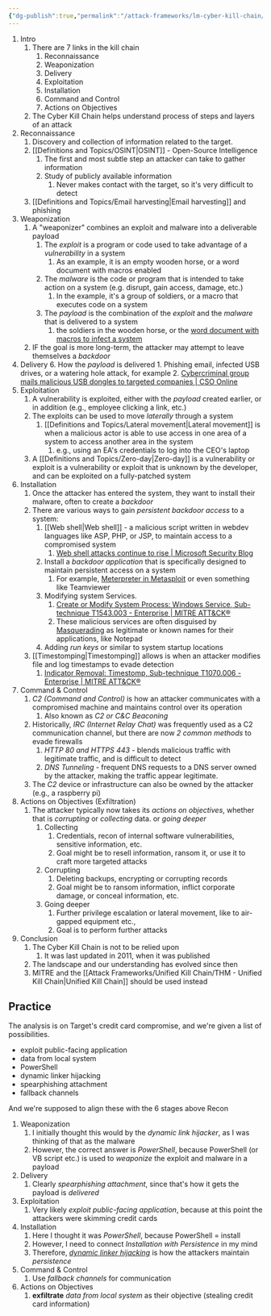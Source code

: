 ```yaml
---
{"dg-publish":true,"permalink":"/attack-frameworks/lm-cyber-kill-chain/thm-lm-cyber-kill-chain/","tags":["thm"]}
---
```


1. Intro
	1. There are 7 links in the kill chain
		1. Reconnaissance
		2. Weaponization
		3. Delivery
		4. Exploitation
		5. Installation
		6. Command and Control
		7. Actions on Objectives
	2. The Cyber Kill Chain helps understand process of steps and layers of an attack
2. Reconnaissance
	1. Discovery and collection of information related to the target.
	2. [[Definitions and Topics/OSINT\|OSINT]] - Open-Source Intelligence
		1. The first and most subtle step an attacker can take to gather information
		2. Study of publicly available information
			1. Never makes contact with the target, so it's very difficult to detect
	3. [[Definitions and Topics/Email harvesting\|Email harvesting]] and phishing
3. Weaponization
	1. A "weaponizer" combines an exploit and malware into a deliverable payload
		1. The *exploit* is a program or code used to take advantage of a *vulnerability* in a system
			1. As an example, it is an empty wooden horse, or a word document with macros enabled
		2. The *malware* is the code or program that is intended to take action on a system (e.g. disrupt, gain access, damage, etc.)
			1. In the example, it's a group of soldiers, or a macro that executes code on a system
		3. The *payload* is the combination of the *exploit* and the *malware* that is delivered to a system
			1. the soldiers in the wooden horse, or the [word document with macros to infect a system](https://www.trustedsec.com/blog/intro-to-macros-and-vba-for-script-kiddies)
	4. IF the goal is more long-term, the attacker may attempt to leave themselves a *backdoor*
4. Delivery
	6. How the *payload* is delivered
		1. Phishing email, infected USB drives, or a watering hole attack, for example
		2. [Cybercriminal group mails malicious USB dongles to targeted companies | CSO Online](https://www.csoonline.com/article/569163/cybercriminal-group-mails-malicious-usb-dongles-to-targeted-companies.html)
5. Exploitation
	1. A vulnerability is exploited, either with the *payload* created earlier, or in addition (e.g., employee clicking a link, etc.)
	2. The exploits can be used to move *laterally* through a system
		1. [[Definitions and Topics/Lateral movement\|Lateral movement]] is when a malicious actor is able to use access in one area of a system to access another area in the system
			1. e.g., using an EA's credentials to log into the CEO's laptop
	3. A [[Definitions and Topics/Zero-day\|Zero-day]] is a vulnerability or exploit is a vulnerability or exploit that is unknown by the developer, and can be exploited on a fully-patched system
6. Installation
	1. Once the attacker has entered the system, they want to install their malware, often to create a *backdoor*
	2. There are various ways to gain *persistent backdoor access* to a system:
		1. [[Web shell\|Web shell]] - a malicious script written in webdev languages like ASP, PHP, or JSP, to maintain access to a compromised system
			1. [Web shell attacks continue to rise | Microsoft Security Blog](https://www.microsoft.com/en-us/security/blog/2021/02/11/web-shell-attacks-continue-to-rise/)
		2. Install a *backdoor application* that is specifically designed to maintain persistent access on a system
			1. For example, [Meterpreter in Metasploit](https://www.offsec.com/metasploit-unleashed/meterpreter-backdoor/) or even something like Teamviewer
		3. Modifying system Services.
			1. [Create or Modify System Process: Windows Service, Sub-technique T1543.003 - Enterprise | MITRE ATT&CK®](https://attack.mitre.org/techniques/T1543/003/)
			2. These malicious services are often disguised by [Masquerading](https://attack.mitre.org/techniques/T1036/) as legitimate or known names for their applications, like Notepad
		4. Adding *run keys* or similar to system startup locations
	3. [[Timestomping\|Timestomping]] allows  is when an attacker modifies file and log timestamps to evade detection
		1. [Indicator Removal: Timestomp, Sub-technique T1070.006 - Enterprise | MITRE ATT&CK®](https://attack.mitre.org/techniques/T1070/006/)
7. Command & Control
	1. *C2 (Command and Control)* is how an attacker communicates with a compromised machine and maintains control over its operation
		1. Also known as *C2 or C&C Beaconing*
	2. Historically, *IRC (Internet Relay Chat)* was frequently used as a C2 communication channel, but there are now *2 common methods* to evade firewalls
		1. *HTTP 80 and HTTPS 443* - blends malicious traffic with legitimate traffic, and is difficult to detect
		2. *DNS Tunneling* - frequent DNS requests to a DNS server owned by the attacker, making the traffic appear legitimate.
	3. The *C2* device or infrastructure can also be owned by the attacker (e.g., a raspberry pi)
8. Actions on Objectives (Exfiltration)
	1. The attacker typically now takes its *actions on objectives*, whether that is *corrupting* or *collecting* data. or *going deeper*
		1. Collecting
			1. Credentials, recon of internal software vulnerabilities, sensitive information, etc.
			2. Goal might be to resell information, ransom it, or use it to craft more targeted attacks
		2. Corrupting
			1. Deleting backups, encrypting or corrupting records
			2. Goal might be to ransom information, inflict corporate damage, or conceal information, etc.
		3. Going deeper
			1. Further privilege escalation or lateral movement, like to air-gapped equipment etc.,
			2. Goal is to perform further attacks
9. Conclusion
	1. The Cyber Kill Chain is not to be relied upon
		1. It was last updated in 2011, when it was published
	2. The landscape and our understanding has evolved since then
	3. MITRE and the [[Attack Frameworks/Unified Kill Chain/THM - Unified Kill Chain\|Unified Kill Chain]] should be used instead
## Practice
The analysis is on Target's credit card compromise, and we're given a list of possibilities.
- exploit public-facing application
- data from local system
- PowerShell
- dynamic linker hijacking
- spearphishing attachment
- fallback channels

And we're supposed to align these with the 6 stages above Recon
1. Weaponization
	1. I initially thought this would by the *dynamic link hijacker*, as I was thinking of that as the malware
	2. However, the correct answer is *PowerShell*, because PowerShell (or VB script etc.) is used to *weaponize* the exploit and malware in a payload
2. Delivery
	1. Clearly *spearphishing attachment*, since that's how it gets the payload is *delivered*
3. Exploitation
	1. Very likely *exploit public-facing application*, because at this point the attackers were skimming credit cards
4. Installation
	1. Here I thought it was *PowerShell*, because PowerShell = install
	2. However, I need to connect *Installation with Persistence* in my mind
	3. Therefore, [*dynamic linker hijacking*](https://attack.mitre.org/techniques/T1574/006/) is how the attackers maintain *persistence* 
5. Command & Control
	1. Use *fallback channels* for communication
6. Actions on Objectives
	1. **exfiltrate** *data from local system* as their objective (stealing credit card information)

